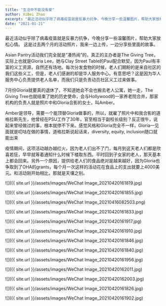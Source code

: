 ```yaml
---
title: "生活中不能没有爱"
author: XiBei Zhao
excerpt: "最近活动似乎除了病毒疫苗就是反暴力抗争，今晚分享一些温馨图片，帮助大家放松心情。 "
date: "2021-01-21"
---
```


最近活动似乎除了病毒疫苗就是反暴力抗争，今晚分享一些温馨图片，帮助大家放松心情。 这是过去两个月的活动照片，我来一边上传，一边分享些里面的故事。

Asian Pantry活动我们完全就是“凑热闹”的，真正的主办者是The Giving Tree，实际上也就是Gloria Lee，她与Clay Street Table的Paul配合默契，因为Paul有丰富的义工资源，自然还有场地。每次分发食物的时候，老人们期盼的是来自社区的我们这些义工，但是，老人们感谢的却是华人服务中心。有意思吧？这是因为华人服务中心负责提供老人名单，而我们只是负责动员社区义工过来做事。

7月份Gloria就要真的退休了，不知道她会不会也搬去老人公寓，她一走，The Giving Tree也就结束了她的历史使命，会与Hollywood的一家养老院合并，那家机构的负责人就是照片中和Gloria合影的女士，叫Amber。

Amber是领导，需要一个能顶替Gloria做事的，所以，就雇了照片中和我合影的道格拉斯先生，他曾经在PSU工作了30年，官至相当于副校长级别？反正很牛，说起来曾经做过的事，根本就停不下来。感觉风格和Gloria完全不一样，Gloria一见面就是叨咕在做的事情，道格拉斯说起话来，diversity, equity, inclusion随口就能出来

疫情期间，这项活动越办越红火，因为老人们出不了门，每月到这天老人们都是欣喜若狂，早早就等着通知什么时候下楼取东西。平时回到子女家的老人，那天基本上都会回来。另外一个原因，提供给老人们的食品绝对是越来越好，因为Gloria也争取到了OHA的grants，每个月一次这样的活动花在食品上的支出就要上4000美元。和活动刚开始相比，那就是天壤之别。

![]({{ site.url }}/assets/images/WeChat Image_20210420161819.jpg)

![]({{ site.url }}/assets/images/WeChat Image_20210420161855.jpg)

![]({{ site.url }}/assets/images/WeChat Image_20210416082503.png)

![]({{ site.url }}/assets/images/WeChat Image_20210420161833.jpg)

![]({{ site.url }}/assets/images/WeChat Image_20210420161917.jpg)

![]({{ site.url }}/assets/images/WeChat Image_20210420161910.jpg)

![]({{ site.url }}/assets/images/WeChat Image_20210420161846.jpg)

![]({{ site.url }}/assets/images/WeChat Image_20210420161840.jpg)

![]({{ site.url }}/assets/images/WeChat Image_20210420161956.jpg)

![]({{ site.url }}/assets/images/WeChat Image_20210420162011.jpg)

![]({{ site.url }}/assets/images/WeChat Image_20210420162003.jpg)

![]({{ site.url }}/assets/images/WeChat Image_20210420161826.jpg)

![]({{ site.url }}/assets/images/WeChat Image_20210420161902.jpg)
